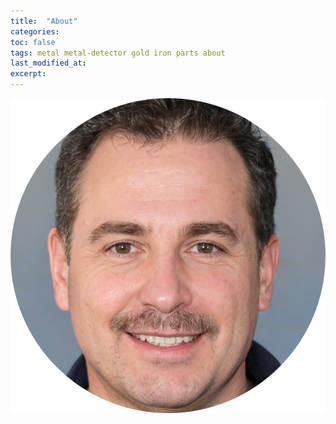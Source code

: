 ```yaml
---
title:  "About"
categories:
toc: false
tags: metal metal-detector gold iron parts about
last_modified_at: 
excerpt:
---
```


<img src="assets/images/steven-morrison.png" alt="Picture" height="auto" width="auto">
